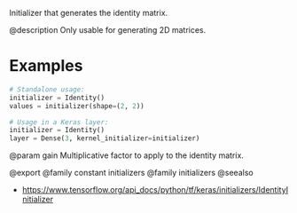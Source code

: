 Initializer that generates the identity matrix.

@description
Only usable for generating 2D matrices.

# Examples
```python
# Standalone usage:
initializer = Identity()
values = initializer(shape=(2, 2))
```

```python
# Usage in a Keras layer:
initializer = Identity()
layer = Dense(3, kernel_initializer=initializer)
```

@param gain
Multiplicative factor to apply to the identity matrix.

@export
@family constant initializers
@family initializers
@seealso
+ <https://www.tensorflow.org/api_docs/python/tf/keras/initializers/IdentityInitializer>
